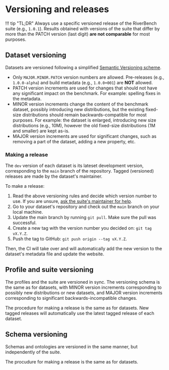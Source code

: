 # Versioning and releases

!!! tip "TL;DR"
    Always use a specific versioned release of the RiverBench suite (e.g., `1.0.1`). Results obtained with versions of the suite that differ by more than the PATCH version (last digit) **are not comparable** for most purposes.

## Dataset versioning

Datasets are versioned following a simplified [Semantic Versioning scheme](https://semver.org/).

- Only `MAJOR.MINOR.PATCH` version numbers are allowed. Pre-releases (e.g., `1.0.0-alpha`) and build metadata (e.g., `1.0.0+001`) are **NOT** allowed.
- PATCH version increments are used for changes that should not have any significant impact on the benchmark. For example: spelling fixes in the metadata.
- MINOR version increments change the content of the benchmark dataset, possibly introducing new distributions, but the existing fixed-size distributions should remain backwards-compatible for most purposes. For example: the dataset is enlarged, introducing new size distributions (e.g., 10M), however the old fixed-size distributions (1M and smaller) are kept as-is.
- MAJOR version increments are used for significant changes, such as removing a part of the dataset, adding a new property, etc.

### Making a release

The `dev` version of each dataset is its lateset development version, corresponding to the `main` branch of the repository. Tagged (versioned) releases are made by the dataset's maintainer.

To make a release:

1. Read the above versioning rules and decide which version number to use. If you are unsure, [ask the suite's maintainer for help](https://github.com/RiverBench/RiverBench/issues/new/choose).
2. Go to your dataset's repository and check out the `main` branch on your local machine.
3. Update the main branch by running `git pull`. Make sure the pull was successful.
4. Create a new tag with the version number you decided on: `git tag vX.Y.Z`.
5. Push the tag to GitHub: `git push origin --tag vX.Y.Z`.

Then, the CI will take over and will automatically add the new version to the dataset's metadata file and update the website.

## Profile and suite versioning

The profiles and the suite are versioned in sync. The versioning schema is the same as for datasets, with MINOR version increments corresponding to possibly new distributions or new datasets, and MAJOR version increments corresponding to significant backwards-incompatible changes.

The procedure for making a release is the same as for datasets. New tagged releases will automatically use the latest tagged release of each dataset.

## Schema versioning

Schemas and ontologies are versioned in the same manner, but independently of the suite.

The procudure for making a release is the same as for datasets.
